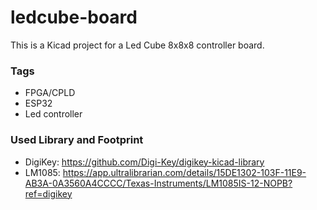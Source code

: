 # ledcube-board

This is a Kicad project for a Led Cube 8x8x8 controller board.


### Tags

- FPGA/CPLD
- ESP32
- Led controller


### Used Library and Footprint

- DigiKey: https://github.com/Digi-Key/digikey-kicad-library
- LM1085: https://app.ultralibrarian.com/details/15DE1302-103F-11E9-AB3A-0A3560A4CCCC/Texas-Instruments/LM1085IS-12-NOPB?ref=digikey
